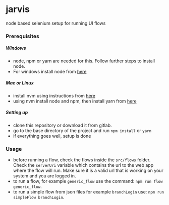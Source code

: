 # jarvis

node based selenium setup for running UI flows


### Prerequisites

##### Windows
- node, npm or yarn are needed for this. Follow further steps to install node.
- For windows install node from [here](https://nodejs.org/en/download/)

##### Mac or Linux
- install nvm using instructions from [here](https://github.com/nvm-sh/nvm)
- using nvm install node and npm, then install yarn from [here](https://yarnpkg.com/lang/en/docs/install/#mac-stable)

##### Setting up
- clone this repository or download it from gitlab.
- go to the base directory of the project and run `npm install` or `yarn`
- if everything goes well, setup is done


### Usage

- before running a flow, check the flows inside the `src/flows` folder. Check the `serverUri` variable which contains the url to the web app where the flow will run. Make sure it is a valid url that is working on your system and you are logged in.
- to run a flow, for example `generic_flow` use the command: `npm run flow generic_flow`.
- to run a simple flow from json files for example `branchLogin` use: `npm run simpleFlow branchLogin`.


